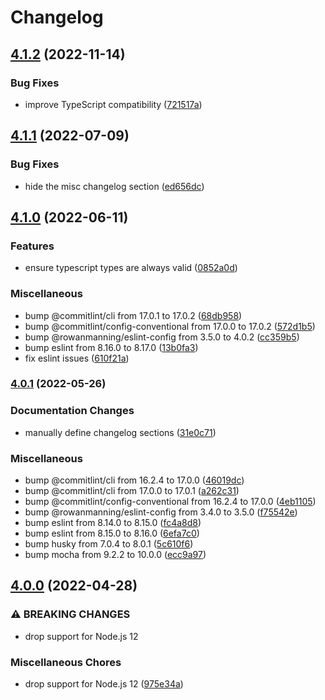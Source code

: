 # Changelog

## [4.1.2](https://github.com/rowanmanning/allow-methods/compare/v4.1.1...v4.1.2) (2022-11-14)


### Bug Fixes

* improve TypeScript compatibility ([721517a](https://github.com/rowanmanning/allow-methods/commit/721517a1cb41dffc22b03b9fd1d755e63496ebfb))

## [4.1.1](https://github.com/rowanmanning/allow-methods/compare/v4.1.0...v4.1.1) (2022-07-09)


### Bug Fixes

* hide the misc changelog section ([ed656dc](https://github.com/rowanmanning/allow-methods/commit/ed656dca114dc71837603bad90962d0c182ce3ec))

## [4.1.0](https://github.com/rowanmanning/allow-methods/compare/v4.0.1...v4.1.0) (2022-06-11)


### Features

* ensure typescript types are always valid ([0852a0d](https://github.com/rowanmanning/allow-methods/commit/0852a0d088d1ff3760db8186633a00f2129c0e44))


### Miscellaneous

* bump @commitlint/cli from 17.0.1 to 17.0.2 ([68db958](https://github.com/rowanmanning/allow-methods/commit/68db958f77bd2dbb086a5fa7239e4fa289591bd5))
* bump @commitlint/config-conventional from 17.0.0 to 17.0.2 ([572d1b5](https://github.com/rowanmanning/allow-methods/commit/572d1b561df26d720c9af4b4fe40ed2a1e26e758))
* bump @rowanmanning/eslint-config from 3.5.0 to 4.0.2 ([cc359b5](https://github.com/rowanmanning/allow-methods/commit/cc359b51f906ff26882df69ff0baf8b60ca311fc))
* bump eslint from 8.16.0 to 8.17.0 ([13b0fa3](https://github.com/rowanmanning/allow-methods/commit/13b0fa367522159dd59500c446b313ddf3218ff2))
* fix eslint issues ([610f21a](https://github.com/rowanmanning/allow-methods/commit/610f21a324cfa155c917a220ba05cd67ef394ee6))

### [4.0.1](https://github.com/rowanmanning/allow-methods/compare/v4.0.0...v4.0.1) (2022-05-26)


### Documentation Changes

* manually define changelog sections ([31e0c71](https://github.com/rowanmanning/allow-methods/commit/31e0c71ef7c5fa067c75e7f319e7f59e4173bb0d))


### Miscellaneous

* bump @commitlint/cli from 16.2.4 to 17.0.0 ([46019dc](https://github.com/rowanmanning/allow-methods/commit/46019dc05fd178882847ac2803720fb00cb111c3))
* bump @commitlint/cli from 17.0.0 to 17.0.1 ([a262c31](https://github.com/rowanmanning/allow-methods/commit/a262c311714ccc50df1eee748d05e5a14042b788))
* bump @commitlint/config-conventional from 16.2.4 to 17.0.0 ([4eb1105](https://github.com/rowanmanning/allow-methods/commit/4eb11058a480fa6b7ef5a2bc0ba0cc7e8fb84ab6))
* bump @rowanmanning/eslint-config from 3.4.0 to 3.5.0 ([f75542e](https://github.com/rowanmanning/allow-methods/commit/f75542e920065bb44eda0cc19cfa7a18aa9f677a))
* bump eslint from 8.14.0 to 8.15.0 ([fc4a8d8](https://github.com/rowanmanning/allow-methods/commit/fc4a8d86d4a7516e79179202db76054e5ca74559))
* bump eslint from 8.15.0 to 8.16.0 ([6efa7c0](https://github.com/rowanmanning/allow-methods/commit/6efa7c01cf49ab761622393705c174616fb2d95a))
* bump husky from 7.0.4 to 8.0.1 ([5c610f6](https://github.com/rowanmanning/allow-methods/commit/5c610f653b728526507bba23b8017d0151a96f79))
* bump mocha from 9.2.2 to 10.0.0 ([ecc9a97](https://github.com/rowanmanning/allow-methods/commit/ecc9a977833f58d8941d97810a61a56af1cd7bb9))

## [4.0.0](https://github.com/rowanmanning/allow-methods/compare/v3.1.0...v4.0.0) (2022-04-28)


### ⚠ BREAKING CHANGES

* drop support for Node.js 12

### Miscellaneous Chores

* drop support for Node.js 12 ([975e34a](https://github.com/rowanmanning/allow-methods/commit/975e34a17450a755bd26e5e2a44b98a783712b8b))
